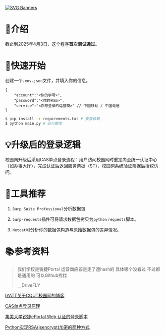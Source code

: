 [![SVG Banners](https://svg-banners.vercel.app/api?type=rainbow&text1=重庆理工大学校园网登录脚本🌈&width=800&height=200)](https://github.com/Akshay090/svg-banners)

# 🤔介绍

截止到2025年4月3日，这个程序**首次测试通过**。

# 🚀快速开始

创建一个`.env.json`文件，并填入你的信息。

```jsonc
{
    "account":"<你的学号>", 
    "password":"<你的密码>", 
    "service":"<你想登录的运营商>" // 中国移动 / 中国电信
}
```

```bash
$ pip install -r requirements.txt # 安装依赖
$ python main.py # 运行脚本
```

# 💡升级后的登录逻辑

校园网升级后采用CAS单点登录流程：用户访问校园网时重定向至统一认证中心（如办事大厅），完成认证后返回服务票据（ST），校园网系统验证票据后授权访问。

# 🔧工具推荐

1.  `Burp Suite Professional`分析数据包

2.	`burp-requests`插件可将请求数据包拷贝为`python` `requests`脚本。

3.	`Netcat`可分析你的数据包构造与原始数据包的差异情况。

# 📚参考资料

> 我们学校是锐捷Portal 运营商应该是走了遭hash的 具体哪个没看过 不过都是通用的 可以Github找找 
>
> __DriveFLY

[IYATT关于CQUT校园网的博客](https://blog.iyatt.com/?p=6815)

[CAS单点登录原理](https://blog.csdn.net/ban_tang/article/details/80015946)

[集美大学锐捷ePortal Web 认证的登录脚本](https://github.com/callmeliwen/RuijiePortalLoginTool)

[Python实现RSA(jsencrypt)加密的两种方式](https://blog.csdn.net/wangzhuanjia/article/details/128382024)